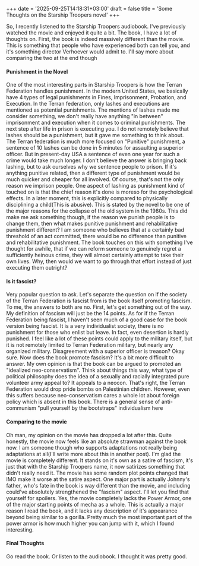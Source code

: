 +++
date = '2025-09-25T14:18:31+03:00'
draft = false
title = 'Some Thoughts on the Starship Troopers novel'
+++


So, I recently listened to the Starship Troopers audiobook. I've previously watched the movie and enjoyed it quite a bit. The book, I have a lot of thoughts on.
First, the book is indeed massively different than the movie. This is something that people who have experienced both can tell you, and it's something director Verhoever would admit to. I'll say more about comparing the two at the end though

#### Punishment in the Novel
One of the most interesting parts in Starship Troopers is how the Terran Federation handles punishment. In the modern United States, we basically have 4 types of legal punishments in Fines, Imprisonment, Probation, and Execution. In the Terran federation, only lashes and executions are mentioned as potential punishments. The mentions of lashes made me consider something, we don't really have anything "in between" imprisonment and execution when it comes to criminal punishments. The next step after life in prison is executing you. I do not remotely believe that lashes should be a punishment, but it gave me something to think about. 
The Terran federation is much more focused on "Punitive" punishment, a sentence of 10 lashes can be done in 5 minutes for assaulting a superior officer. But in present-day USA a sentence of even one year for such a crime would take much longer. I don't believe the answer is bringing back lashing, but to ask ourselves why we sentence people to prison. If it's anything punitive related, then a different type of punishment would be much quicker and cheaper for all involved. Of course, that's not the only reason we imprison people. One aspect of lashing as punishment kind of touched on is that the chief reason it's done is moreso for the psychological effects. In a later moment, this is explicitly compared to physically disciplining a child(This is abusive). This is stated by the novel to be one of the major reasons for the collapse of the old system in the 1980s. This did make me ask something though, if the reason we punish people is to change them, then what makes punitive punishment and rehabilitative punishment different? I am someone who believes that at a certainly bad threshold of an act committed, there would be no difference than punitive and rehabilitative punishment. The book touches on this with something I've thought for awhile, that if we can reform someone to genuinely regret a sufficiently heinous crime, they will almost certainly attempt to take their own lives. Why, then would we want to go through that effort instead of just executing them outright? 

#### Is it fascist?
Very popular question to ask. Let's separate the question on if the society of the Terran Federation is fascist from is the book itself promoting fascism. To me, the answers to both are no.
First, let's get something out of the way. My definition of fascism will just be the 14 points.
As for if the Terran Federation being fascist, I haven't seen much of a good case for the book version being fascist. It is a very individualist society, there is no punishment for those who enlist but leave. In fact, even desertion is hardly punished. I feel like a lot of these points could apply to the military itself, but it is not remotely limited to Terran Federation military, but nearly any organized military. Disagreement with a superior officer is treason? Okay sure.
Now does the book promote fascism? It's a bit more difficult to answer. My own opinion is that the book can be argued to promoted an "idealized neo-conservatism". Think about things this way, what type of political philosophy does the idea of a sexually and racially integrated pure volunteer army appeal to? It appeals to a neocon. That's right, the Terran Federation would drop pride bombs on Palestinian children. However, even this suffers because neo-conservatism cares a whole lot about foreign policy which is absent in this book. There is a general sense of anti-communism "pull yourself by the bootstraps" individualism here


#### Comparing to the movie
Oh man, my opinion on the movie has dropped a lot after this. Quite honestly, the movie now feels like an absolute strawman against the book now. I am someone though who supports adaptations not really being adaptations at all(I'll write more about this in another post). I'm glad the movie is completely different. It stands on it's own as a satire of fascism, it's just that with the Starship Troopers name, it now satirizes something that didn't really need it.
The movie has some random plot points changed that IMO make it worse at the satire aspect. One major part is actually Johnny's father, who's fate in the book is way different than the movie, and including could've absolutely strengthened the "fascism" aspect. I'll let you find that yourself for spoilers.
Yes, the movie completely lacks the Power Armor, one of the major starting points of mecha as a whole. This is actually a major reason I read the book, and it lacks any description of it's appearance beyond being similar to a gorilla. Pretty much the most important part of the power armor is how much higher you can jump with it, which I found interesting. 

#### Final Thoughts
Go read the book. Or listen to the audiobook. I thought it was pretty good. 